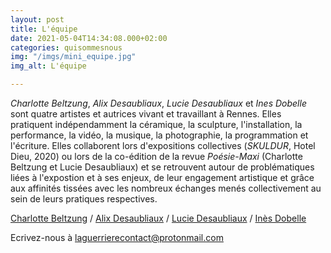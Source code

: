 ```yaml
---
layout: post
title: L'équipe
date: 2021-05-04T14:34:08.000+02:00
categories: quisommesnous
img: "/imgs/mini_equipe.jpg"
img_alt: L'équipe

---
```

_Charlotte Beltzung_, _Alix Desaubliaux_, _Lucie Desaubliaux_ et _Ines Dobelle_ sont quatre artistes et autrices vivant et travaillant à Rennes. Elles pratiquent indépendamment la céramique, la sculpture, l'installation, la performance, la vidéo, la musique, la photographie, la programmation et l'écriture. Elles collaborent lors d'expositions collectives (_SKULDUR_, Hotel Dieu, 2020) ou lors de la co-édition de la revue _Poésie-Maxi_ (Charlotte Beltzung et Lucie Desaubliaux) et se retrouvent autour de problématiques liées à l'expostion et à ses enjeux, de leur engagement artistique et grâce aux affinités tissées avec les nombreux échanges menés collectivement au sein de leurs pratiques respectives.

[Charlotte Beltzung](https://charlottebeltzung.com/) /
[Alix Desaubliaux](http://alixdesaubliaux.fr) /
[Lucie Desaubliaux](http://luciedesaubliaux.fr/) /
[Inès Dobelle](http://www.inesdobelle.com/fadein.html)

Ecrivez-nous à [laguerrierecontact@protonmail.com](laguerrierecontact@protonmail.com)